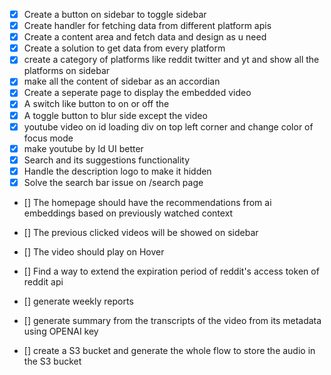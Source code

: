 - [X] Create a button on sidebar to toggle sidebar
- [X] Create handler for fetching data from different platform apis
- [X] Create a content area and fetch data and design as u need
- [X] Create a solution to get data from every platform 
- [X] create a category of platforms like reddit twitter and yt and show all the platforms on sidebar
- [X] make all the content of sidebar as an accordian
- [X] Create a seperate page to display the embedded video
- [X] A switch like button to on or off the 
- [X] A toggle button to blur side except the video
- [X] youtube video on id loading div on top left corner and change color of focus mode 
- [X] make youtube by Id UI better
- [X] Search and its suggestions functionality
- [X] Handle the description logo to make it hidden
- [X] Solve the search bar issue on /search page

- [] The homepage should have the recommendations from ai embeddings based on previously watched context
- [] The previous clicked videos will be showed on sidebar
- [] The video should play on Hover
- []  Find a way to extend the expiration period of reddit's access token of reddit api 

- [] generate weekly reports
- [] generate summary from the transcripts of the video from its metadata using OPENAI key
- [] create a S3 bucket and generate the whole flow to store the audio in the S3 bucket
